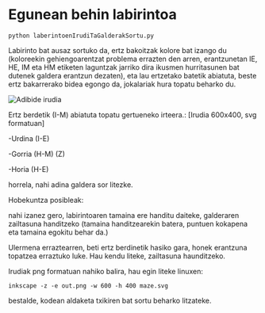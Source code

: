 # Egunean behin labirintoa

```
python laberintoenIrudiTaGalderakSortu.py
```

Labirinto bat ausaz sortuko da, ertz bakoitzak kolore bat izango du (koloreekin gehiengoarentzat problema errazten den arren, erantzunetan IE, HE, IM eta HM etiketen laguntzak jarriko dira ikusmen hurritasunen bat dutenek galdera erantzun dezaten), eta lau ertzetako batetik abiatuta, beste ertz bakarrerako bidea egongo da, jokalariak hura topatu beharko du. 

![Adibide irudia](https://github.com/gorka96/egunean_behin_labirintoa/blob/master/maze.svg)

Ertz berdetik (I-M) abiatuta topatu gertueneko irteera.: [Irudia 600x400, svg formatuan]

-Urdina (I-E)

-Gorria (H-M) (Z)

-Horia (H-E)

horrela, nahi adina galdera sor litezke.

Hobekuntza posibleak:

nahi izanez gero, labirintoaren tamaina ere handitu daiteke, galderaren zailtasuna handitzeko (tamaina handitzearekin batera, puntuen kokapena eta tamaina egokitu behar da.)

Ulermena erraztearren, beti ertz berdinetik hasiko gara, honek erantzuna topatzea erraztuko luke. Hau kendu liteke, zailtasuna haunditzeko.




Irudiak png formatuan nahiko balira, hau egin liteke linuxen:
```
inkscape -z -e out.png -w 600 -h 400 maze.svg
```
bestalde, kodean aldaketa txikiren bat sortu beharko litzateke.
